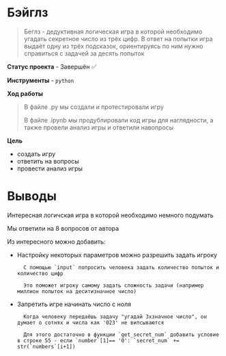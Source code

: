 # Бэйглз 

>Беглз - дедуктивная логическая игра в которой необходимо угадать секретное число из трёх цифр. В ответ на попытки игра выдаёт одну из трёх подсказок, ориентируясь по ним нужно справиться с задачей за десять попыток

**Статус проекта** - Завершён ✅

**Инструменты** - `python`

**Ход работы**

> В файле .py мы создали и протестировали игру
>
> В файле .ipynb мы продублировали код игры для наглядности, а также провели анализ игры и ответили навопросы

**Цель** 

* создать игру
* ответить на вопросы
* провести анализ игры

# Выводы

Интересная логичская игра в которой необходимо немного подумать

Мы ответили на 8 вопросов от автора

Из интересного можно добавить:

- Настройку некоторых параметров можно разрешить задать игроку

        С помощью `input` попросить человека задать количество попыток и количество цифр
    
        Это поможет игроку самому задать сложность задачи (например миллион попыток на деситизначное число)
    
- Запретить игре начинать число с ноля

        Когда человеку передаёшь задачу "угадай 3хзначное число", он думает о сотнях и числа как '023' не випсываются
    
        Для этого достаточно в функции `get_secret_num` добавить условие в строке 55 - если `number`[1]== '0': `secret_num` += str(`numbers`[i+1])
    
